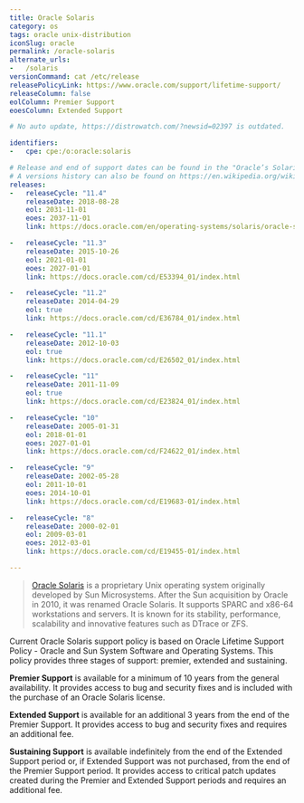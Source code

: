 ```yaml
---
title: Oracle Solaris
category: os
tags: oracle unix-distribution
iconSlug: oracle
permalink: /oracle-solaris
alternate_urls:
-   /solaris
versionCommand: cat /etc/release
releasePolicyLink: https://www.oracle.com/support/lifetime-support/
releaseColumn: false
eolColumn: Premier Support
eoesColumn: Extended Support

# No auto update, https://distrowatch.com/?newsid=02397 is outdated.

identifiers:
-   cpe: cpe:/o:oracle:solaris

# Release and end of support dates can be found in the "Oracle’s Solaris Releases" paragraph on https://www.oracle.com/a/ocom/docs/support/advanced-customer-support/solaris-linux-vm-lsp.pdf.
# A versions history can also be found on https://en.wikipedia.org/wiki/Oracle_Solaris#Version_history.
releases:
-   releaseCycle: "11.4"
    releaseDate: 2018-08-28
    eol: 2031-11-01
    eoes: 2037-11-01
    link: https://docs.oracle.com/en/operating-systems/solaris/oracle-solaris/

-   releaseCycle: "11.3"
    releaseDate: 2015-10-26
    eol: 2021-01-01
    eoes: 2027-01-01
    link: https://docs.oracle.com/cd/E53394_01/index.html

-   releaseCycle: "11.2"
    releaseDate: 2014-04-29
    eol: true
    link: https://docs.oracle.com/cd/E36784_01/index.html

-   releaseCycle: "11.1"
    releaseDate: 2012-10-03
    eol: true
    link: https://docs.oracle.com/cd/E26502_01/index.html

-   releaseCycle: "11"
    releaseDate: 2011-11-09
    eol: true
    link: https://docs.oracle.com/cd/E23824_01/index.html

-   releaseCycle: "10"
    releaseDate: 2005-01-31
    eol: 2018-01-01
    eoes: 2027-01-01
    link: https://docs.oracle.com/cd/F24622_01/index.html

-   releaseCycle: "9"
    releaseDate: 2002-05-28
    eol: 2011-10-01
    eoes: 2014-10-01
    link: https://docs.oracle.com/cd/E19683-01/index.html

-   releaseCycle: "8"
    releaseDate: 2000-02-01
    eol: 2009-03-01
    eoes: 2012-03-01
    link: https://docs.oracle.com/cd/E19455-01/index.html

---
```


> [Oracle Solaris](https://www.oracle.com/solaris/) is a proprietary Unix operating system
> originally developed by Sun Microsystems. After the Sun acquisition by Oracle in 2010, it was
> renamed Oracle Solaris. It supports SPARC and x86-64 workstations and servers. It is known for
> its stability, performance, scalability and innovative features such as DTrace or ZFS.


Current Oracle Solaris support policy is based on Oracle Lifetime Support Policy - Oracle and Sun
System Software and Operating Systems. This policy provides three stages of support: premier,
extended and sustaining.

**Premier Support** is available for a minimum of 10 years from the general availability.
It provides access to bug and security fixes and is included with the purchase of an Oracle Solaris
license.

**Extended Support** is available for an additional 3 years from the end of the Premier Support.
It provides access to bug and security fixes and requires an additional fee.

**Sustaining Support** is available indefinitely from the end of the Extended Support period or,
if Extended Support was not purchased, from the end of the Premier Support period. It provides
access to critical patch updates created during the Premier and Extended Support periods and
requires an additional fee.
